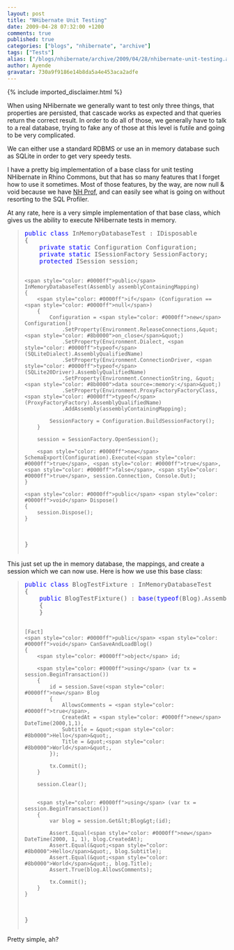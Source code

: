 ```yaml
---
layout: post
title: "NHibernate Unit Testing"
date: 2009-04-28 07:32:00 +1200
comments: true
published: true
categories: ["blogs", "nhibernate", "archive"]
tags: ["Tests"]
alias: ["/blogs/nhibernate/archive/2009/04/28/nhibernate-unit-testing.aspx"]
author: Ayende
gravatar: 730a9f9186e14b8da5a4e453aca2adfe
---
```

{% include imported_disclaimer.html %}
<p>When using NHibernate we generally want to test only three things, that properties are persisted, that cascade works as expected and that queries return the correct result. In order to do all of those, we generally have to talk to a real database, trying to fake any of those at this level is futile and going to be very complicated.</p>  <p>We can either use a standard RDBMS or use an in memory database such as SQLite in order to get very speedy tests.</p>  <p>I have a pretty big implementation of a base class for unit testing NHibernate in Rhino Commons, but that has so many features that I forget how to use it sometimes. Most of those features, by the way, are now null &amp; void because we have <a href="http://nhprof.com/">NH Prof</a>, and can easily see what is going on without resorting to the SQL Profiler. </p>  <p>At any rate, here is a very simple implementation of that base class, which gives us the ability to execute NHibernate tests in memory.</p>  <blockquote>   <pre><span style="color: #0000ff">public</span> <span style="color: #0000ff">class</span> InMemoryDatabaseTest : IDisposable
{
	<span style="color: #0000ff">private</span> <span style="color: #0000ff">static</span> Configuration Configuration;
	<span style="color: #0000ff">private</span> <span style="color: #0000ff">static</span> ISessionFactory SessionFactory;
	<span style="color: #0000ff">protected</span> ISession session;

	<span style="color: #0000ff">public</span> InMemoryDatabaseTest(Assembly assemblyContainingMapping)
	{
		<span style="color: #0000ff">if</span> (Configuration == <span style="color: #0000ff">null</span>)
		{
			Configuration = <span style="color: #0000ff">new</span> Configuration()
				.SetProperty(Environment.ReleaseConnections,&quot;<span style="color: #8b0000">on_close</span>&quot;)
				.SetProperty(Environment.Dialect, <span style="color: #0000ff">typeof</span> (SQLiteDialect).AssemblyQualifiedName)
				.SetProperty(Environment.ConnectionDriver, <span style="color: #0000ff">typeof</span>(SQLite20Driver).AssemblyQualifiedName)
				.SetProperty(Environment.ConnectionString, &quot;<span style="color: #8b0000">data source=:memory:</span>&quot;)
				.SetProperty(Environment.ProxyFactoryFactoryClass, <span style="color: #0000ff">typeof</span> (ProxyFactoryFactory).AssemblyQualifiedName)
				.AddAssembly(assemblyContainingMapping);

			SessionFactory = Configuration.BuildSessionFactory();
		}

		session = SessionFactory.OpenSession();

		<span style="color: #0000ff">new</span> SchemaExport(Configuration).Execute(<span style="color: #0000ff">true</span>, <span style="color: #0000ff">true</span>, <span style="color: #0000ff">false</span>, <span style="color: #0000ff">true</span>, session.Connection, Console.Out);
	}

	<span style="color: #0000ff">public</span> <span style="color: #0000ff">void</span> Dispose()
	{
		session.Dispose();
	}
}</pre>
</blockquote>

<p>This just set up the in memory database, the mappings, and create a session which we can now use. Here is how we use this base class:</p>

<blockquote>
  <pre><span style="color: #0000ff">public</span> <span style="color: #0000ff">class</span> BlogTestFixture : InMemoryDatabaseTest
{
	<span style="color: #0000ff">public</span> BlogTestFixture() : <span style="color: #0000ff">base</span>(<span style="color: #0000ff">typeof</span>(Blog).Assembly)
	{
	}

	[Fact]
	<span style="color: #0000ff">public</span> <span style="color: #0000ff">void</span> CanSaveAndLoadBlog()
	{
		<span style="color: #0000ff">object</span> id;

		<span style="color: #0000ff">using</span> (var tx = session.BeginTransaction())
		{
			id = session.Save(<span style="color: #0000ff">new</span> Blog
			{
				AllowsComments = <span style="color: #0000ff">true</span>,
				CreatedAt = <span style="color: #0000ff">new</span> DateTime(2000,1,1),
				Subtitle = &quot;<span style="color: #8b0000">Hello</span>&quot;,
				Title = &quot;<span style="color: #8b0000">World</span>&quot;,
			});

			tx.Commit();
		}

		session.Clear();


		<span style="color: #0000ff">using</span> (var tx = session.BeginTransaction())
		{
			var blog = session.Get&lt;Blog&gt;(id);

			Assert.Equal(<span style="color: #0000ff">new</span> DateTime(2000, 1, 1), blog.CreatedAt);
			Assert.Equal(&quot;<span style="color: #8b0000">Hello</span>&quot;, blog.Subtitle);
			Assert.Equal(&quot;<span style="color: #8b0000">World</span>&quot;, blog.Title);
			Assert.True(blog.AllowsComments);

			tx.Commit();
		}
	}
}</pre>
</blockquote>

<p>Pretty simple, ah?</p>
